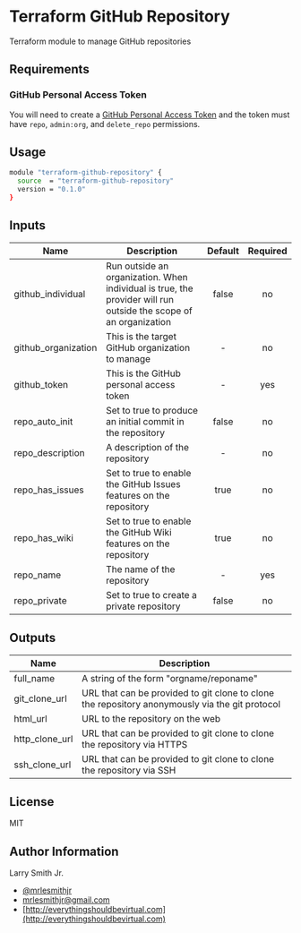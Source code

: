# Terraform GitHub Repository

Terraform module to manage GitHub repositories

## Requirements

### GitHub Personal Access Token

You will need to create a [GitHub Personal Access Token](https://github.com/settings/tokens) and the token must have `repo`, `admin:org`, and `delete_repo` permissions.

## Usage

```bash
module "terraform-github-repository" {
  source  = "terraform-github-repository"
  version = "0.1.0"
}
```

## Inputs

| Name                | Description                                                                                                      | Default | Required |
| ------------------- | ---------------------------------------------------------------------------------------------------------------- | :-----: | :------: |
| github_individual   | Run outside an organization. When individual is true, the provider will run outside the scope of an organization |  false  |    no    |
| github_organization | This is the target GitHub organization to manage                                                                 |    -    |    no    |
| github_token        | This is the GitHub personal access token                                                                         |    -    |   yes    |
| repo_auto_init      | Set to true to produce an initial commit in the repository                                                       |  false  |    no    |
| repo_description    | A description of the repository                                                                                  |    -    |    no    |
| repo_has_issues     | Set to true to enable the GitHub Issues features on the repository                                               |  true   |    no    |
| repo_has_wiki       | Set to true to enable the GitHub Wiki features on the repository                                                 |  true   |    no    |
| repo_name           | The name of the repository                                                                                       |    -    |   yes    |
| repo_private        | Set to true to create a private repository                                                                       |  false  |    no    |

## Outputs

| Name           | Description                                                                                    |
| -------------- | ---------------------------------------------------------------------------------------------- |
| full_name      | A string of the form "orgname/reponame"                                                        |
| git_clone_url  | URL that can be provided to git clone to clone the repository anonymously via the git protocol |
| html_url       | URL to the repository on the web                                                               |
| http_clone_url | URL that can be provided to git clone to clone the repository via HTTPS                        |
| ssh_clone_url  | URL that can be provided to git clone to clone the repository via SSH                          |

## License

MIT

## Author Information

Larry Smith Jr.

- [@mrlesmithjr](https://twitter.com/mrlesmithjr)
- [mrlesmithjr@gmail.com](mailto:mrlesmithjr@gmail.com)
- [http://everythingshouldbevirtual.com](http://everythingshouldbevirtual.com)
